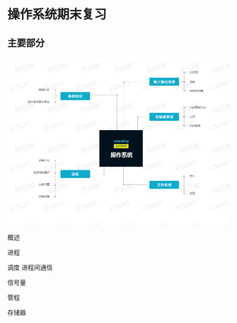 # 操作系统期末复习

## 主要部分

![](/assets/operatingsystem知识结构图.jpg.gif)

概述

进程

  调度 进程间通信

  信号量

  管程

存储器

